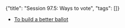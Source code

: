{"title": "Session 97.5: Ways to vote", "tags": []}

* [To build a better ballot](https://ncase.me/ballot/)

